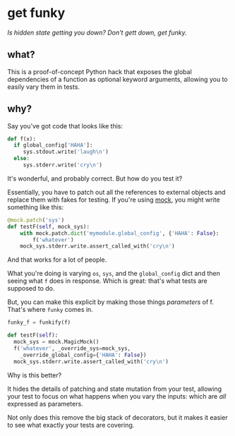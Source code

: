 # get funky

*Is hidden state getting you down? Don't gett down, get funky.*

## what?

This is a proof-of-concept Python hack that exposes the global dependencies of
a function as optional keyword arguments, allowing you to easily vary them in
tests.

## why?

Say you've got code that looks like this:

```python
def f(x):
  if global_config['HAHA']:
     sys.stdout.write('laugh\n')
  else:
     sys.stderr.write('cry\n')
```

It's wonderful, and probably correct. But how do you test it?

Essentially, you have to patch out all the references to external objects and
replace them with fakes for testing.  If you're using
[mock](http://mock.readthedocs.org/en/latest/), you might write something like
this:

```python
@mock.patch('sys')
def testF(self, mock_sys):
    with mock.patch.dict('mymodule.global_config', {'HAHA': False}:
        f('whatever')
    mock_sys.stderr.write.assert_called_with('cry\n')
```

And that works for a lot of people.

What you're doing is varying `os`, `sys`, and the `global_config` dict and
then seeing what `f` does in response. Which is great: that's what tests are
supposed to do.

But, you can make this explicit by making those things _parameters_ of f.
That's where `funky` comes in.

```python
funky_f = funkify(f)

def testF(self):
  mock_sys = mock.MagicMock()
  f('whatever', _override_sys=mock_sys,
    _override_global_config={'HAHA': False})
  mock_sys.stderr.write.assert_called_with('cry\n')
```

Why is this better?

It hides the details of patching and state mutation from your test, allowing
your test to focus on what happens when you vary the inputs: which are *all*
expressed as parameters.

Not only does this remove the big stack of decorators, but it makes it easier
to see what exactly your tests are covering.
